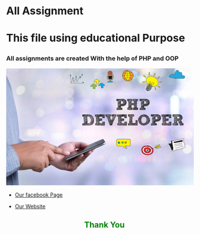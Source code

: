 
<h1>All Assignment<h1>

<p> This file using  educational Purpose</p>
<h3> All assignments are created With the help of PHP and OOP </h3>

<img src="assets/php.jpg" alt="">


- [Our facebook Page](https://web.facebook.com/saresearchlab/)
- [Our Website](https://saresearchlab.moudutshuvo.com/)

	<h2 style="text-align: center;color: green;">Thank You</h2>
